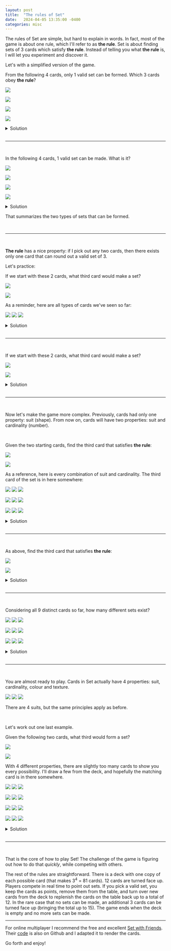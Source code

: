 ```yaml
---
layout: post
title:  "The rules of Set"
date:   2024-04-05 13:35:00 -0400
categories: misc
---
```


<!-- TODO: give the cards mouseover highlight -->
<!-- TODO: make the cards look nicer -->
<!-- TODO: can we reveal the answer when clicking on the cards, instead of having a separate Solution block? Ideally without javascript -->
<!-- TODO: Proper section spacing -->
<!-- TODO: Nicer layout for showing groups of cards -->

The rules of Set are simple, but hard to explain in words.
In fact, most of the game is about one rule, which I'll refer to as **the rule**.
Set is about finding sets of 3 cards which satisfy **the rule**.
Instead of telling you what **the rule** is, I will let you experiment and discover it.

Let's with a simplified version of the game.

From the following 4 cards, only 1 valid set can be formed.
Which 3 cards obey **the rule**?

![]({{site.baseurl}}/images/set_cards/1_purple_filled_diamond.svg)

![]({{site.baseurl}}/images/set_cards/1_purple_filled_diamond.svg)

![]({{site.baseurl}}/images/set_cards/1_purple_filled_oval.svg)

![]({{site.baseurl}}/images/set_cards/1_purple_filled_diamond.svg)

<details>
<summary>Solution</summary>

<img src='{{site.baseurl}}/images/set_cards/1_purple_filled_diamond.svg'>

<img src='{{site.baseurl}}/images/set_cards/1_purple_filled_diamond.svg'>

<img src='{{site.baseurl}}/images/set_cards/1_purple_filled_diamond.svg'>

<p>The 3 matching cards make a set.</p>

</details>

<br>

---

<br>

In the following 4 cards, 1 valid set can be made.
What is it?

![]({{site.baseurl}}/images/set_cards/1_purple_filled_diamond.svg)

![]({{site.baseurl}}/images/set_cards/1_purple_filled_diamond.svg)

![]({{site.baseurl}}/images/set_cards/1_purple_filled_oval.svg)

![]({{site.baseurl}}/images/set_cards/1_purple_filled_squiggle.svg)

<details>
<summary>Solution</summary>

<img src='{{site.baseurl}}/images/set_cards/1_purple_filled_diamond.svg'>

<img src='{{site.baseurl}}/images/set_cards/1_purple_filled_oval.svg'>

<img src='{{site.baseurl}}/images/set_cards/1_purple_filled_squiggle.svg'>

<p>The 3 distinct cards make a set.</p>

</details>

That summarizes the two types of sets that can be formed.

<br>

---

<br>

**The rule** has a nice property: if I pick out any two cards, then there exists only one card that can round out a valid set of 3.

Let's practice:

If we start with these 2 cards, what third card would make a set?

![]({{site.baseurl}}/images/set_cards/1_purple_filled_oval.svg)

![]({{site.baseurl}}/images/set_cards/1_purple_filled_oval.svg)

As a reminder, here are all types of cards we've seen so far:

<p>
<img src='{{site.baseurl}}/images/set_cards/1_purple_filled_diamond.svg'>

<img src='{{site.baseurl}}/images/set_cards/1_purple_filled_oval.svg'>

<img src='{{site.baseurl}}/images/set_cards/1_purple_filled_squiggle.svg'>
</p>

<details>
<summary>Solution</summary>
<img src='{{site.baseurl}}/images/set_cards/1_purple_filled_oval.svg'>

<p>A third oval would make a set.</p>
</details>

<br>

---

<br>

If we start with these 2 cards, what third card would make a set?

![]({{site.baseurl}}/images/set_cards/1_purple_filled_oval.svg)

![]({{site.baseurl}}/images/set_cards/1_purple_filled_squiggle.svg)

<details>
<summary>Solution</summary>
<img src='{{site.baseurl}}/images/set_cards/1_purple_filled_diamond.svg'>

<p>A diamond would make a set.</p>
</details>

<br>

---

<br>

Now let's make the game more complex.
Previously, cards had only one property: suit (shape).
From now on, cards will have two properties: suit and cardinality (number).

<br>

Given the two starting cards, find the third card that satisfies **the rule**:

![]({{site.baseurl}}/images/set_cards/3_purple_filled_squiggle.svg)

![]({{site.baseurl}}/images/set_cards/1_purple_filled_oval.svg)

As a reference, here is every combination of suit and cardinality.
The third card of the set is in here somewhere:

<p>
<img src='{{site.baseurl}}/images/set_cards/1_purple_filled_oval.svg'>

<img src='{{site.baseurl}}/images/set_cards/2_purple_filled_oval.svg'>

<img src='{{site.baseurl}}/images/set_cards/3_purple_filled_oval.svg'>
</p>

<p>
<img src='{{site.baseurl}}/images/set_cards/1_purple_filled_diamond.svg'>

<img src='{{site.baseurl}}/images/set_cards/2_purple_filled_diamond.svg'>

<img src='{{site.baseurl}}/images/set_cards/3_purple_filled_diamond.svg'>
</p>

<p>
<img src='{{site.baseurl}}/images/set_cards/1_purple_filled_squiggle.svg'>

<img src='{{site.baseurl}}/images/set_cards/2_purple_filled_squiggle.svg'>

<img src='{{site.baseurl}}/images/set_cards/3_purple_filled_squiggle.svg'>
</p>

<details>
<summary>Solution</summary>
<img src='{{site.baseurl}}/images/set_cards/2_purple_filled_diamond.svg'>

<p>The 2 of diamonds would make a set.</p>
</details>

<br>

---

<br>

As above, find the third card that satisfies **the rule**:

![]({{site.baseurl}}/images/set_cards/1_purple_filled_squiggle.svg)

![]({{site.baseurl}}/images/set_cards/2_purple_filled_squiggle.svg)

<details>
<summary>Solution</summary>
<img src='{{site.baseurl}}/images/set_cards/3_purple_filled_squiggle.svg'>

<p>The 3 of squiggle would make a set.</p>

</details>

<br>

---

<br>

Considering all 9 distinct cards so far, how many different sets exist?

<p>
<img src='{{site.baseurl}}/images/set_cards/1_purple_filled_oval.svg'>

<img src='{{site.baseurl}}/images/set_cards/2_purple_filled_oval.svg'>

<img src='{{site.baseurl}}/images/set_cards/3_purple_filled_oval.svg'>
</p>

<p>
<img src='{{site.baseurl}}/images/set_cards/1_purple_filled_diamond.svg'>

<img src='{{site.baseurl}}/images/set_cards/2_purple_filled_diamond.svg'>

<img src='{{site.baseurl}}/images/set_cards/3_purple_filled_diamond.svg'>
</p>

<p>
<img src='{{site.baseurl}}/images/set_cards/1_purple_filled_squiggle.svg'>

<img src='{{site.baseurl}}/images/set_cards/2_purple_filled_squiggle.svg'>

<img src='{{site.baseurl}}/images/set_cards/3_purple_filled_squiggle.svg'>
</p>

<details>
<summary>Solution</summary>
<p>12 sets are possible.</p>

<p>With the cards laid out in this way, the rows and columns are valid sets.
Additionally, any diagonal line of 3 (including wrapping around the borders) is a set.</p>
</details>

<br>

---

<br>

You are almost ready to play.
Cards in Set actually have 4 properties: suit, cardinality, colour and texture.
<!-- TODO: are these the correct set names (and value names)? -->

<p>
<img src='{{site.baseurl}}/images/set_cards/1_red_filled_squiggle.svg'>

<img src='{{site.baseurl}}/images/set_cards/2_purple_outlined_diamond.svg'>

<img src='{{site.baseurl}}/images/set_cards/3_green_striped_oval.svg'>
</p>

There are 4 suits, but the same principles apply as before.

<br>

Let's work out one last example.

Given the following two cards, what third would form a set?

![]({{site.baseurl}}/images/set_cards/2_purple_outlined_oval.svg)

![]({{site.baseurl}}/images/set_cards/3_green_striped_oval.svg)

With 4 different properties, there are slightly too many cards to show you every possibility.
I'll draw a few from the deck, and hopefully the matching card is in there somewhere.

<p>
<img src='{{site.baseurl}}/images/set_cards/1_green_filled_diamond.svg'>

<img src='{{site.baseurl}}/images/set_cards/2_purple_striped_oval.svg'>

<img src='{{site.baseurl}}/images/set_cards/1_purple_filled_oval.svg'>
</p>

<p>
<img src='{{site.baseurl}}/images/set_cards/3_red_outlined_diamond.svg'>

<img src='{{site.baseurl}}/images/set_cards/1_green_striped_oval.svg'>

<img src='{{site.baseurl}}/images/set_cards/1_red_outlined_oval.svg'>
</p>

<p>
<img src='{{site.baseurl}}/images/set_cards/1_green_striped_diamond.svg'>

<img src='{{site.baseurl}}/images/set_cards/1_red_filled_squiggle.svg'>

<img src='{{site.baseurl}}/images/set_cards/3_purple_filled_oval.svg'>
</p>

<p>
<img src='{{site.baseurl}}/images/set_cards/2_purple_outlined_squiggle.svg'>

<img src='{{site.baseurl}}/images/set_cards/2_green_outlined_oval.svg'>

<img src='{{site.baseurl}}/images/set_cards/1_red_striped_diamond.svg'>
</p>

<details>
<summary>Solution</summary>

<img src='{{site.baseurl}}/images/set_cards/1_red_filled_oval.svg'>

<p>Oops!
Looks like the matching card was still in the deck.
It was the red, solid-filled ace of ovals.
</p>

<p>
If this seems uncertain, we can verify the answer.
Looking at the starting two cards, we can work through the properties one-by-one.
</p>

<p>Suit: the two starting cards are both ovals.
The third card must also be an oval.
</p>

<p>Cardinality: the two starting cards have different cardinalities (2 and 3).
The third card must have a cardinality of 1.
</p>

<p>Colour: the two starting cards have different colours (purple and green).
The third card must be red.
</p>

<p>Texture: the two starting cards have different textures (empty outline and striped).
The third card must have a solid fill texture.
</p>

<p>Therefore, we know that the the matching card will be the red, solid-filled, ace of ovals.</p>
</details>

<br>

---

<br>

That is the core of how to play Set!
The challenge of the game is figuring out how to do that _quickly_, while competing with others.

The rest of the rules are straightforward.
There is a deck with one copy of each possible card (that makes 3<sup>4</sup> = 81 cards).
12 cards are turned face up.
Players compete in real time to point out sets.
If you pick a valid set, you keep the cards as points, remove them from the table, and turn over new cards from the deck to replenish the cards on the table back up to a total of 12.
In the rare case that no sets can be made, an additional 3 cards can be turned face up (bringing the total up to 15).
The game ends when the deck is empty and no more sets can be made.

---

For online multiplayer I recommend the free and excellent [Set with Friends](https://setwithfriends.com).
Their [code](https://github.com/ekzhang/setwithfriends) is also on Github and I adapted it to render the cards.

Go forth and enjoy!
